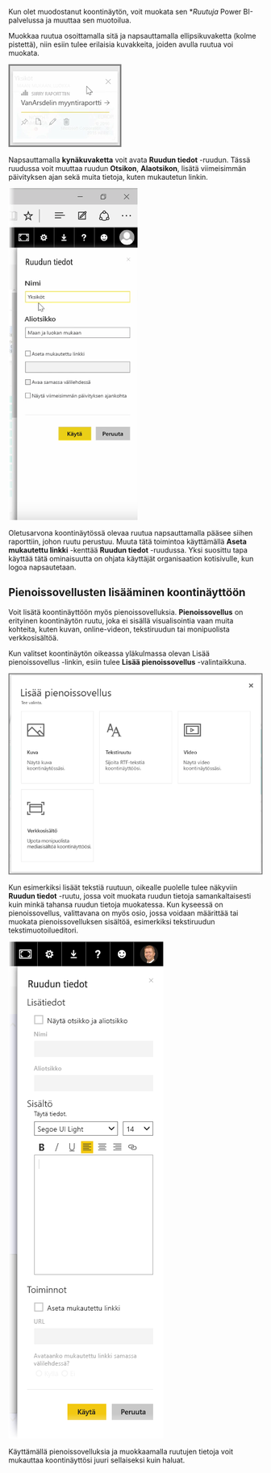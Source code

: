 Kun olet muodostanut koontinäytön, voit muokata sen **Ruutuja* Power BI-palvelussa ja muuttaa sen muotoilua.

Muokkaa ruutua osoittamalla sitä ja napsauttamalla ellipsikuvaketta (kolme pistettä), niin esiin tulee erilaisia kuvakkeita, joiden avulla ruutua voi muokata.

![](media/4-4d-change-tile-details/4-4d_1.png)

Napsauttamalla **kynäkuvaketta** voit avata **Ruudun tiedot** -ruudun. Tässä ruudussa voit muuttaa ruudun **Otsikon**, **Alaotsikon**, lisätä viimeisimmän päivityksen ajan sekä muita tietoja, kuten mukautetun linkin.

![](media/4-4d-change-tile-details/4-4d_2.png)

Oletusarvona koontinäytössä olevaa ruutua napsauttamalla pääsee siihen raporttiin, johon ruutu perustuu. Muuta tätä toimintoa käyttämällä **Aseta mukautettu linkki** -kenttää **Ruudun tiedot** -ruudussa. Yksi suosittu tapa käyttää tätä ominaisuutta on ohjata käyttäjät organisaation kotisivulle, kun logoa napsautetaan.

## <a name="add-widgets-to-your-dashboard"></a>Pienoissovellusten lisääminen koontinäyttöön
Voit lisätä koontinäyttöön myös pienoissovelluksia. **Pienoissovellus** on erityinen koontinäytön ruutu, joka ei sisällä visualisointia vaan muita kohteita, kuten kuvan, online-videon, tekstiruudun tai monipuolista verkkosisältöä.

Kun valitset koontinäytön oikeassa yläkulmassa olevan Lisää pienoissovellus -linkin, esiin tulee **Lisää pienoissovellus** -valintaikkuna.

![](media/4-4d-change-tile-details/4-4d_3.png)

Kun esimerkiksi lisäät tekstiä ruutuun, oikealle puolelle tulee näkyviin **Ruudun tiedot** -ruutu, jossa voit muokata ruudun tietoja samankaltaisesti kuin minkä tahansa ruudun tietoja muokatessa. Kun kyseessä on pienoissovellus, valittavana on myös osio, jossa voidaan määrittää tai muokata pienoissovelluksen sisältöä, esimerkiksi tekstiruudun tekstimuotoilueditori.

![](media/4-4d-change-tile-details/4-4d_4.png)

Käyttämällä pienoissovelluksia ja muokkaamalla ruutujen tietoja voit mukauttaa koontinäyttösi juuri sellaiseksi kuin haluat.

